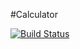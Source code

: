 #Calculator

[![Build Status](https://travis-ci.org/vas-vas777/calculator-test.svg?branch=master)](https://travis-ci.org/vas-vas777/calculator-test)
